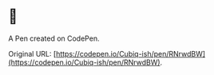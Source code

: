 # 🌊

A Pen created on CodePen.

Original URL: [https://codepen.io/Cubiq-ish/pen/RNrwdBW](https://codepen.io/Cubiq-ish/pen/RNrwdBW).

